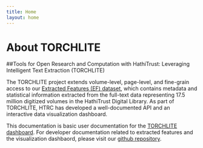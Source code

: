 ```yaml
---
title: Home
layout: home
---
```

# About TORCHLITE
##Tools for Open Research and Computation with HathiTrust: Leveraging Intelligent Text Extraction (TORCHLITE)

The TORCHLITE project extends volume-level, page-level, and fine-grain access to our [Extracted Features (EF) dataset](https://analytics.hathitrust.org/deriveddatasets), which contains metadata and statistical information extracted from the full-text data representing 17.5 million digitized volumes in the HathiTrust Digital Library. As part of TORCHLITE, HTRC has developed a well-documented API and an interactive data visualization dashboard.

This documentation is basic user documentation for the [TORCHLITE dashboard](https://torchlite.htrc.illinois.edu/dashboard). For developer documentation related to extracted features and the visualization dashbaord, please visit our [github repository](https://github.com/htrc).
